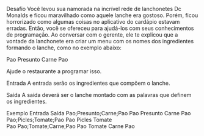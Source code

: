  Desafio
Você levou sua namorada na incrível rede de lanchonetes Dc Monalds e ficou maravilhado como aquele lanche era gostoso. Porém, ficou horrorizado como algumas coisas no aplicativo do cardápio estavam erradas. Então, você se ofereceu para ajudá-los com seus conhecimentos de programação. Ao conversar com o gerente, ele te explicou que a vontade da lanchonete era criar um menu com os nomes dos ingredientes formando o lanche, como no exemplo abaixo:

Pao
Presunto
Carne
Pao

Ajude o restaurante a programar isso.

Entrada
A entrada serão os ingredientes que compõem o lanche.

Saída
A saída deverá ser o lanche montado com as palavras que definem os ingredientes.

Exemplo
Entrada	Saída
         Pao;Presunto;Carne;Pao     	          Pao
          Presunto
          Carne
          Pao 
           Pao;Picles;Tomate;Pao 	          Pao
          Picles
          Tomate       
          Pao
          Pao;Tomate;Carne;Pao	          Pao
          Tomate
          Carne
          Pao